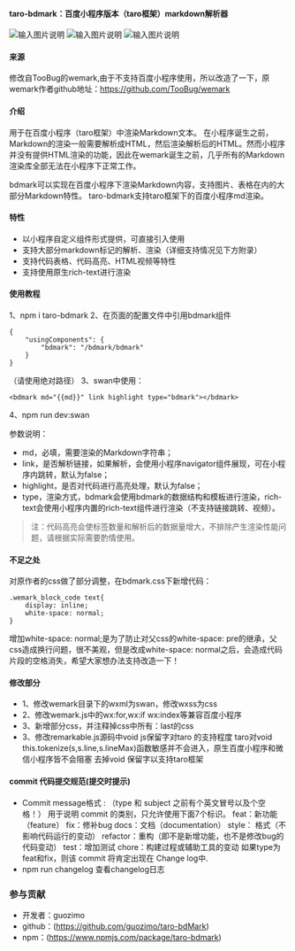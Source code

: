 #### taro-bdmark：百度小程序版本（taro框架）markdown解析器
![输入图片说明](https://github.com/guozimo/publish/blob/gh-pages/img/md1.png)
![输入图片说明](https://github.com/guozimo/publish/blob/gh-pages/img/md2.png)
![输入图片说明](https://github.com/guozimo/publish/blob/gh-pages/img/md3.png)

#### 来源
修改自TooBug的wemark,由于不支持百度小程序使用，所以改造了一下，原wemark作者github地址：https://github.com/TooBug/wemark

#### 介绍
用于在百度小程序（taro框架）中渲染Markdown文本。
在小程序诞生之前，Markdown的渲染一般需要解析成HTML，然后渲染解析后的HTML。然而小程序并没有提供HTML渲染的功能，因此在wemark诞生之前，几乎所有的Markdown渲染库全部无法在小程序下正常工作。

bdmark可以实现在百度小程序下渲染Markdown内容，支持图片、表格在内的大部分Markdown特性。
taro-bdmark支持taro框架下的百度小程序md渲染。

#### 特性

- 以小程序自定义组件形式提供，可直接引入使用
- 支持大部分markdown标记的解析、渲染（详细支持情况见下方附录）
- 支持代码表格、代码高亮、HTML视频等特性
- 支持使用原生rich-text进行渲染

#### 使用教程

1、npm i taro-bdmark
2、在页面的配置文件中引用bdmark组件

```
{
	"usingComponents": {
		"bdmark": "/bdmark/bdmark"
	}
}
```
（请使用绝对路径）
3、swan中使用：
```
<bdmark md="{{md}}" link highlight type="bdmark"></bdmark>

```
4、npm run dev:swan


 参数说明：
 
- md，必填，需要渲染的Markdown字符串；
- link，是否解析链接，如果解析，会使用小程序navigator组件展现，可在小程序内跳转，默认为false；
- highlight，是否对代码进行高亮处理，默认为false；
- type，渲染方式，bdmark会使用bdmark的数据结构和模板进行渲染，rich-text会使用小程序内置的rich-text组件进行渲染（不支持链接跳转、视频）。
> 注：代码高亮会使标签数量和解析后的数据量增大，不排除产生渲染性能问题，请根据实际需要酌情使用。

#### 不足之处
对原作者的css做了部分调整，在bdmark.css下新增代码：

```
.wemark_block_code text{
	display: inline;
	white-space: normal;
}
```
增加white-space: normal;是为了防止对父css的white-space: pre的继承，父css造成换行问题，很不美观，但是改成white-space: normal之后，会造成代码片段的空格消失，希望大家想办法支持改造一下！

#### 修改部分

- 1、修改wemark目录下的wxml为swan，修改wxss为css
- 2、修改wemark.js中的wx:for,wx:if wx:index等兼容百度小程序
- 3、新增部分css，并注释掉css中所有：last的css
- 3、修改remarkable.js源码中void js保留字对taro 的支持程度 taro对void this.tokenize(s,s.line,s.lineMax)函数敏感并不会进入，原生百度小程序和微信小程序皆不会阻塞 去掉void 保留字以支持taro框架

#### commit 代码提交规范(提交时提示)
* Commit message格式
  <type>: <subject>
  （type    和    subject 之前有个英文冒号以及个空格！）
  用于说明 commit 的类别，只允许使用下面7个标识。
  feat：新功能（feature）
  fix：修补bug
  docs：文档（documentation）
  style： 格式（不影响代码运行的变动）
  refactor：重构（即不是新增功能，也不是修改bug的代码变动）
  test：增加测试
  chore：构建过程或辅助工具的变动
  如果type为feat和fix，则该 commit 将肯定出现在 Change log中.
* npm run changelog  查看changelog日志

### 参与贡献

- 开发者：guozimo
- github：(https://github.com/guozimo/taro-bdMark)
- npm：(https://www.npmjs.com/package/taro-bdmark)

